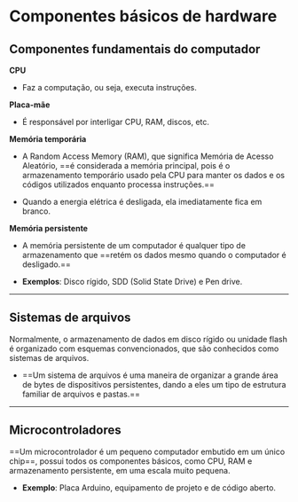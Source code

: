 # **Componentes básicos de hardware**

## Componentes fundamentais do computador

**CPU**
- Faz a computação, ou seja, executa instruções.

**Placa-mãe**
- É responsável por interligar CPU, RAM, discos, etc.

**Memória temporária**
- A Random Access Memory (RAM), que significa Memória de Acesso Aleatório, ==é considerada a memória principal, pois é o armazenamento temporário usado pela CPU para manter os dados e os códigos utilizados enquanto processa instruções.==

- Quando a energia elétrica é desligada, ela imediatamente fica em branco.

**Memória persistente**
- A memória persistente de um computador é qualquer tipo de armazenamento que ==retém os dados mesmo quando o computador é desligado.==

- **Exemplos**: Disco rígido, SDD (Solid State Drive) e Pen drive.

---
## Sistemas de arquivos

Normalmente, o armazenamento de dados em disco rígido ou unidade flash é organizado com esquemas convencionados, que são conhecidos como sistemas de arquivos.

- ==Um sistema de arquivos é uma maneira de organizar a grande área de bytes de dispositivos persistentes, dando a eles um tipo de estrutura familiar de arquivos e pastas.==

---
## Microcontroladores

==Um microcontrolador é um pequeno computador embutido em um único chip==, possui todos os componentes básicos, como CPU, RAM e armazenamento persistente, em uma escala muito pequena.

- **Exemplo**: Placa Arduino, equipamento de projeto e de código aberto.